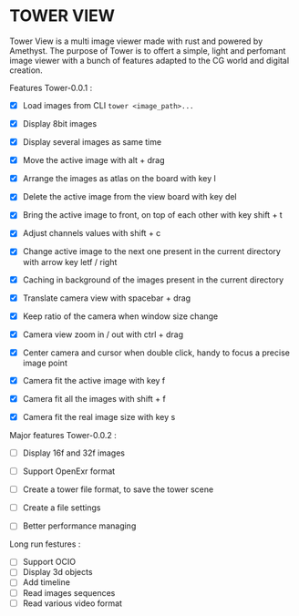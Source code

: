 # TOWER VIEW

Tower View is a multi image viewer made with rust and powered by Amethyst.
The purpose of Tower is to offert a simple, light and perfomant image viewer with
a bunch of features adapted to the CG world and digital creation.

Features Tower-0.0.1 : 

* [x] Load images from CLI `tower <image_path>...`
* [x] Display 8bit images
* [x] Display several images as same time
* [x] Move the active image with alt + drag
* [x] Arrange the images as atlas on the board with key l
* [x] Delete the active image from the view board with key del
* [x] Bring the active image to front, on top of each other with key shift + t
* [x] Adjust channels values with shift + c
* [x] Change active image to the next one present in the current directory with arrow key letf / right
* [x] Caching in background of the images present in the current directory
* [x] Translate camera view with spacebar + drag 
* [x] Keep ratio of the camera when window size change
* [x] Camera view zoom in / out with ctrl + drag
* [x] Center camera and cursor when double click, handy to focus a precise image point
* [x] Camera fit the active image with key f
* [x] Camera fit all the images with shift + f
* [x] Camera fit the real image size with key s


Major features Tower-0.0.2 : 

* [ ] Display 16f and 32f images
* [ ] Support OpenExr format
* [ ] Create a tower file format, to save the tower scene
* [ ] Create a file settings
* [ ] Better performance managing


Long run festures : 
* [ ] Support OCIO
* [ ] Display 3d objects
* [ ] Add timeline
* [ ] Read images sequences
* [ ] Read various video format